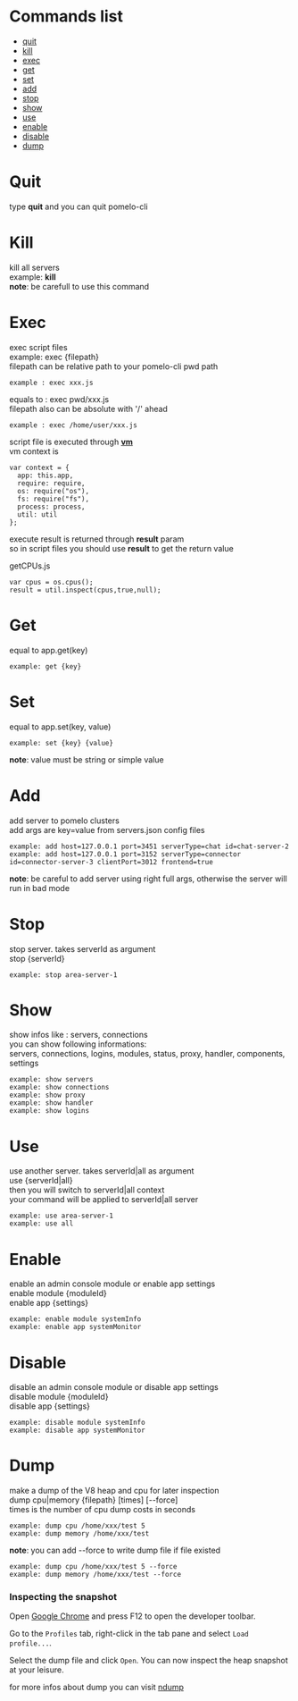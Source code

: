 # Commands list  

- [quit](https://github.com/NetEase/pomelo-cli/wiki/pomelo-cli-man-page#quit)  
- [kill](https://github.com/NetEase/pomelo-cli/wiki/pomelo-cli-man-page#kill)  
- [exec](https://github.com/NetEase/pomelo-cli/wiki/pomelo-cli-man-page#exec)  
- [get](https://github.com/NetEase/pomelo-cli/wiki/pomelo-cli-man-page#get)  
- [set](https://github.com/NetEase/pomelo-cli/wiki/pomelo-cli-man-page#set)  
- [add](https://github.com/NetEase/pomelo-cli/wiki/pomelo-cli-man-page#add)  
- [stop](https://github.com/NetEase/pomelo-cli/wiki/pomelo-cli-man-page#stop)  
- [show](https://github.com/NetEase/pomelo-cli/wiki/pomelo-cli-man-page#show)  
- [use](https://github.com/NetEase/pomelo-cli/wiki/pomelo-cli-man-page#use)  
- [enable](https://github.com/NetEase/pomelo-cli/wiki/pomelo-cli-man-page#enable)  
- [disable](https://github.com/NetEase/pomelo-cli/wiki/pomelo-cli-man-page#disable)  
- [dump](https://github.com/NetEase/pomelo-cli/wiki/pomelo-cli-man-page#dump)  

# Quit
type **quit** and you can quit pomelo-cli  

# Kill
kill all servers   
example: **kill**  
**note**: be carefull to use this command  

# Exec
exec script files  
example: exec {filepath}  
filepath can be relative path to your pomelo-cli pwd path  
```
example : exec xxx.js  
```
equals to : exec pwd/xxx.js  
filepath also can be absolute with '/' ahead  
```
example : exec /home/user/xxx.js  
```
script file is executed through [**vm**](http://nodejs.org/api/vm.html)  
vm context is   
```
var context = {
  app: this.app,
  require: require,
  os: require("os"),
  fs: require("fs"),
  process: process,
  util: util
};
```
execute result is returned through **result** param  
so in script files you should use **result** to get the return value  

getCPUs.js
```
var cpus = os.cpus();
result = util.inspect(cpus,true,null);
```

# Get
equal to app.get(key)  
``` 
example: get {key}  
```

# Set
equal to app.set(key, value)  
```
example: set {key} {value}  
```
**note**: value must be string or simple value   

# Add  
add server to pomelo clusters  
add args are key=value from servers.json config files  
```
example: add host=127.0.0.1 port=3451 serverType=chat id=chat-server-2  
example: add host=127.0.0.1 port=3152 serverType=connector id=connector-server-3 clientPort=3012 frontend=true  
```
**note**: be careful to add server using right full args, otherwise the server will run in bad mode     

# Stop
stop server. takes serverId as argument    
stop {serverId}  
```
example: stop area-server-1  
```

# Show  
show infos like : servers, connections  
you can show following informations:  
servers, connections, logins, modules, status, proxy, handler, components, settings  
```
example: show servers  
example: show connections  
example: show proxy  
example: show handler  
example: show logins  
```

# Use
use another server. takes serverId|all as argument  
use {serverId|all}  
then you will switch to serverId|all context  
your command will be applied to serverId|all server  
```
example: use area-server-1  
example: use all  
```

# Enable
enable an admin console module or enable app settings  
enable module {moduleId}  
enable app {settings}  
```
example: enable module systemInfo  
example: enable app systemMonitor  
```

# Disable
disable an admin console module or disable app settings  
disable module {moduleId}  
disable app {settings}  
```
example: disable module systemInfo  
example: disable app systemMonitor  
```

# Dump
make a dump of the V8 heap and cpu for later inspection  
dump cpu|memory {filepath} [times] [--force]  
times is the number of cpu dump costs in seconds  
```
example: dump cpu /home/xxx/test 5  
example: dump memory /home/xxx/test  
```
**note**: you can add --force to write dump file if file existed  
```
example: dump cpu /home/xxx/test 5 --force  
example: dump memory /home/xxx/test --force  
```
### Inspecting the snapshot  

Open [Google Chrome](https://www.google.com/intl/en/chrome/browser/) and press F12 to open the developer toolbar.  

Go to the `Profiles` tab, right-click in the tab pane and select
`Load profile...`.

Select the dump file and click `Open`.  You can now inspect the heap snapshot
at your leisure.

for more infos about dump you can visit [ndump](https://github.com/piaohai/ndump)  